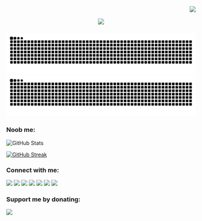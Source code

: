 <img align="right" src="https://visitor-badge.laobi.icu/badge?page_id=Sanju0910.Sanju0910">

<h2 align="center">
<a href="https://git.io/typing-svg">
<img src="https://readme-typing-svg.herokuapp.com?font=Fira+Code&weight=500&size=30&pause=1000&color=F70000&width=600&height=60&lines=Hey+There!%2C+%F0%9F%91%8B;Nice+to+meet+you....%F0%9F%98%87;Myself+Sreeshankar+%F0%9F%98%8C;From+Kerala%2C+India+%F0%9F%87%AE%F0%9F%87%B3%F0%9F%93%8D&center=true" />
</a>
</h2>

![GitHub Snake Light](https://raw.githubusercontent.com/sreeshankark/sreeshankark/output/github-contribution-grid-snake.svg#gh-light-mode-only)
![GitHub Snake Dark](https://raw.githubusercontent.com/sreeshankark/sreeshankark/output/github-contribution-grid-snake-dark.svg#gh-dark-mode-only)

<h3 align="left">
Noob me: 
</h3>

![GitHub Stats](https://github-readme-stats.vercel.app/api?username=sreeshankark&show_icons=true&count_private=true&theme=yeblu)

[![GitHub Streak](https://github-readme-streak-stats.herokuapp.com?user=sreeshankark&theme=soft-green)](https://git.io/streak-stats)

<h3 align="left">
Connect with me: 
</h3>
<p align="left">
<a href = "mailto: sreeshankar10202@gmail.com"><img src="https://img.shields.io/badge/-Gmail-c71610?style=for-the-badge&logo=gmail&logoColor=white&bgColor=red" target="_blank"></a> <a href = "https://instagram.com/_sk_sanju__" target="_blank"><img src="https://img.shields.io/badge/-Instagram-dd2a7b?style=for-the-badge&logo=instagram&logoColor=white" target="_blank"></a> <a href = "https://www.facebook.com/sreeshankar.k.1?mibextid=ZbWKwL" target="_blank"><img src="https://img.shields.io/badge/-Facebook-1778f2?style=for-the-badge&logo=facebook&logoColor=white" target="_blank"></a> <a href = "https://t.me/sksanju0910" target="_blank"><img src="https://img.shields.io/badge/-Telegram-229ed9?style=for-the-badge&logo=telegram&logoColor=white" target="_blank"></a> <a href = "https://forum.xda-developers.com/m/sreeshankar-k.12519707/" target="_blank"><img src="https://img.shields.io/badge/-XDA Developers-f59714?style=for-the-badge&logo=xdadevelopers&logoColor=white" target="_blank"></a> <a href = "https://stackoverflow.com/users/21006088/sreeshankar-k" target="_blank"><img src="https://img.shields.io/badge/-Stackoverflow-222426?style=for-the-badge&logo=stackoverflow&logoColor=#f48024" target="_blank"></a> <a href = "https://twitter.com/_sk_sanju__?t=2GE5K-GxIe0jJrlzhYeccA&s=09" target="_blank"><img src="https://img.shields.io/badge/-Twitter-08a0e9?style=for-the-badge&logo=twitter&logoColor=white" target="_blank"></a>
</p>
<h3 align="left">
Support me by donating:
</h3>
<p align="left">
<a href = "https://paypal.me/SreeshankarK" target="_blank"><img src="https://img.shields.io/badge/-Paypal-253b80?style=for-the-badge&logo=paypal&logoColor=white" target="_blank"></a>
</p>

















